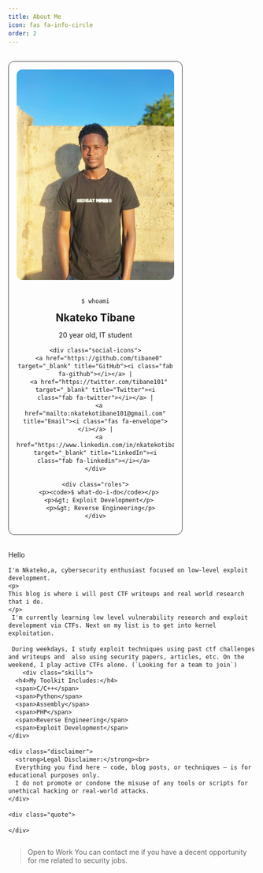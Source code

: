 ```yaml
---
title: About Me
icon: fas fa-info-circle
order: 2
---
```


<!-- Font Awesome CDN for icons -->
<link rel="stylesheet" href="https://cdnjs.cloudflare.com/ajax/libs/font-awesome/6.5.0/css/all.min.css">


<style>
.profile-container {
  display: flex;
  flex-wrap: wrap;
  gap: 2rem;
  margin-top: 2rem;
}

.profile-left {
  flex: 1;
  max-width: 320px;
  background: var(--card-bg);
  padding: 1rem;
  border-radius: 12px;
  text-align: center;
  border: 1px solid #333;
}

.profile-left img {
  width: 100%;
  border-radius: 12px;
  margin-bottom: 1rem;
}

.profile-left h2 {
  margin: 0;
}

.profile-left .roles {
  text-align: left;
  margin-top: 1rem;
  font-family: monospace;
  font-size: 0.9rem;
}

.profile-right {
  flex: 2;
  min-width: 300px;
}

.skills {
  margin-top: 1rem;
}

.skills span {
  display: inline-block;
  background: var(--tag-bg, #3a3a3a);
  color: var(--tag-text, #fff);
  padding: 4px 10px;
  border-radius: 12px;
  font-size: 0.8rem;
  margin: 5px 5px 0 0;
}

.disclaimer {
  background: rgba(255, 255, 255, 0.05);
  border-left: 4px solid #865dff;
  padding: 1rem;
  border-radius: 8px;
  margin-top: 2rem;
  font-size: 0.9rem;
}

.quote {
  text-align: center;
  margin-top: 2rem;
  font-weight: bold;
  font-size: 0.95rem;
}


</style>


  <div class="profile-container">

  <div class="profile-left">
    <img src="/assets/images/me.jpeg" alt="Profile Image">
    <p><code>$ whoami</code></p>
    <h2>Nkateko Tibane</h2>
    <p>20 year old, IT student</p>


    <div class="social-icons">
      <a href="https://github.com/tibane0" target="_blank" title="GitHub"><i class="fab fa-github"></i></a> |
      <a href="https://twitter.com/tibane101" target="_blank" title="Twitter"><i class="fab fa-twitter"></i></a> |
      <a href="mailto:nkatekotibane101@gmail.com" title="Email"><i class="fas fa-envelope"></i></a> |
      <a href="https://www.linkedin.com/in/nkatekotibane" target="_blank" title="LinkedIn"><i class="fab fa-linkedin"></i></a> 
    </div>

    <div class="roles">
      <p><code>$ what-do-i-do</code></p>
      <p>&gt; Exploit Development</p>
       <p>&gt; Reverse Engineering</p>
    </div>
  </div>




  <div class="profile-right">
    Hello 

    I'm Nkateko,a, cybersecurity enthusiast focused on low-level exploit development.
    <p>
    This blog is where i will post CTF writeups and real world research that i do. 
    </p>
	 I'm currently learning low level vulnerability research and exploit development via CTFs. Next on my list is to get into kernel exploitation. 

	 During weekdays, I study exploit techniques using past ctf challenges and writeups and  also using security papers, articles, etc. On the weekend, I play active CTFs alone. (`Looking for a team to join`)
        <div class="skills">
      <h4>My Toolkit Includes:</h4>
      <span>C/C++</span>
      <span>Python</span>
      <span>Assembly</span>
      <span>PHP</span>
      <span>Reverse Engineering</span>
      <span>Exploit Development</span>
    </div>

    <div class="disclaimer">
      <strong>Legal Disclaimer:</strong><br>
      Everything you find here — code, blog posts, or techniques — is for educational purposes only.  
      I do not promote or condone the misuse of any tools or scripts for unethical hacking or real-world attacks.
    </div>

    <div class="quote">
      
    </div>
  </div>
</div>

>Open to Work
>You can contact me if you have a decent opportunity for me related to security jobs.

<!--
## Certifications  

### Completed

#### N/A

---

### Currently Pursuing

<div class="cert-blocks">
  <div class="cert-card">
    <img src="/assets/images/cert/crta.png" alt="CRTA" class="cert-img">
    <h3>CRTA</h3>
    <p><a href="https://cyberwarfare.live/product/red-team-analyst-crta/" target="_blank">Certified Red Team Analyst</a></p>
    <p><strong>Status:</strong> Currently Pursuing</p>
  </div>
</div>

---

### Future Goals

<div class="cert-blocks">
  <div class="cert-card">
    <img src="/assets/images/cert/oscp.png" alt="OSCP" class="cert-img">
    <h3>OSCP</h3>
    <p>Offensive Security Certified Professional</p>
    <p><strong>Status:</strong> Goal</p>
  </div>

  <div class="cert-card">
    <img src="/assets/images/cert/crto.jpeg" alt="CRTO" class="cert-img">
    <h3>CRTO</h3>
    <p>Certified Red Team Operator</p>
    <p><strong>Status:</strong> Goal</p>
  </div>

  <div class="cert-card">
    <img src="/assets/images/cert/osed.jpeg" alt="OSED" class="cert-img">
    <h3>OSED</h3>
    <p>Offensive Security Exploit Developer</p>
    <p><strong>Status:</strong> Goal</p>
  </div>



<style>
.cert-blocks {
  display: flex;
  flex-wrap: wrap;
  gap: 1rem;
  margin-top: 1rem;
  justify-content: center;
}

.cert-card {
  flex: 1 1 250px;
  max-width: 300px;
  padding: 1rem;
  background-color: var(--card-bg, #fff);
  border: 2px solid #b266ff;
  border-radius: 12px;
  box-shadow: 0 2px 8px rgba(0, 0, 0, 0.05);
  transition: transform 0.2s ease;
  text-align: center;
}

.cert-card:hover {
  transform: scale(1.02);
  border-color: #9333ea;
}

.cert-card h3 {
  color: #b266ff;
  margin-top: 0;
}

.cert-card p {
  margin: 0.4rem 0;
}

.cert-card a {
  color: #b266ff;
  text-decoration: none;
}

.cert-card a:hover {
  text-decoration: underline;
}

.cert-img {
  max-width: 100px;
  max-height: 100px;
  margin-bottom: 1rem;
  object-fit: contain;
}
</style>

---
## Learning Paths / Training

<style>
.trainings-blocks {
  display: flex;
  flex-wrap: wrap;
  gap: 1rem;
  margin-top: 1rem;
  justify-content: center;
}

.training-card {
  flex: 1 1 250px;
  max-width: 300px;
  padding: 1rem;
  border: 2px solid rgb(211, 47, 211);
  border-radius: 12px;
  box-shadow: 0 2px 8px rgb(99, 5, 94);
  transition: transform 0.2s ease;
  text-align: center;
}

.training-card:hover {
  transform: scale(1.02);
  border-color: #9333ea;
}

.training-card h3 {
  color: #b266ff; /* Fixed syntax error (removed extra colon) */
  margin-top: 0;
}

.training-card p {
  margin: 0.4rem 0;
  font-size: 0.95rem;
  color: #444;
}

.training-card a {
  color: #4f46e5;
  text-decoration: none;
  font-weight: 500;
}

.training-card a:hover {
  text-decoration: underline;
}

.training-img {
  max-width: 80px;
  max-height: 80px;
  margin-bottom: 1rem;
  object-fit: contain;
  border-radius: 6px;
}
</style>

<div class="trainings-blocks">
	  <div class="training-card">
    <img src="/assets/images/endpoint_sec.png" class="training-img" alt="Course Icon" />
    <h3>Endpoint Security </h3>
    <p>Cisco Networking Academy</p>
    <a href="https://www.credly.com/badges/04258199-4029-4933-80ed-2de980d43fe9/public_url" target="_blank">view badge</a>
  </div>


  <div class="training-card">
    <img src="/assets/images/net_basics.png" class="training-img" alt="Course Icon" />
    <h3>Networking Basics</h3>
    <p>Cisco Networking Academy</p>
    <a href="#">view badge</a>
  </div>
    
  <div class="training-card">
    <img src="/assets/images/ethical_hacker.png" class="training-img" alt="Course Icon" />
    <h3>Ethical hacker</h3>
    <p>Cisco Networking Academy</p>
    <a href="https://www.credly.com/badges/102b3947-3c16-4d09-afa2-eb067efa50ad/public_url">view badge</a>
  </div>

  <div class="training-card">
    <img src="/assets/images/netcad.png" class="training-img" alt="Course Icon" />
    <h3>Introduction to Cybersecurity</h3>
    <p>Cisco Networking Academy</p>
    <a href="#">view badge</a>
  </div>

</div>
---

Feel free to connect, share your thoughts, and let's learn and grow together in the exciting realm of cybersecurity!


--> 